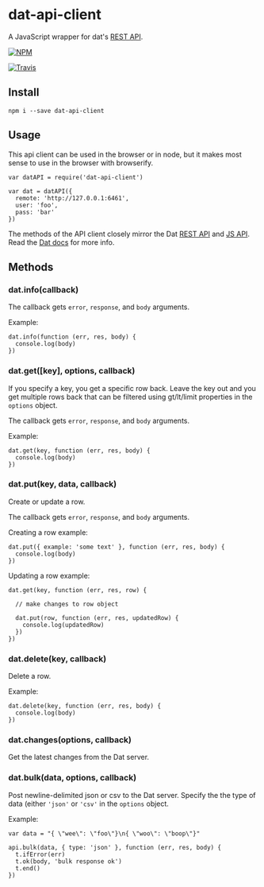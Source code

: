 # dat-api-client

A JavaScript wrapper for dat's [REST API](https://github.com/maxogden/dat/blob/master/docs/rest-api.md).

[![NPM](https://nodei.co/npm/dat-api-client.png?global=true)](https://nodei.co/npm/dat-api-client/)

[![Travis](http://img.shields.io/travis/sethvincent/dat-api-client.svg?style=flat)](https://travis-ci.org/sethvincent/dat-api-client)

## Install

```
npm i --save dat-api-client
```

## Usage

This api client can be used in the browser or in node, but it makes most sense to use in the browser with browserify.

```
var datAPI = require('dat-api-client')

var dat = datAPI({
  remote: 'http://127.0.0.1:6461',
  user: 'foo',
  pass: 'bar'
})
```

The methods of the API client closely mirror the Dat [REST API](https://github.com/maxogden/dat/blob/master/docs/rest-api.md) and [JS API](https://github.com/maxogden/dat/blob/master/docs/js-api.md). Read the [Dat docs](https://github.com/maxogden/dat/tree/master/docs) for more info.

## Methods

### dat.info(callback)

The callback gets `error`, `response`, and `body` arguments.

Example:

```
dat.info(function (err, res, body) {
  console.log(body)
})
```

### dat.get([key], options, callback)

If you specify a key, you get a specific row back. Leave the key out and you get multiple rows back that can be filtered using gt/lt/limit properties in the `options` object.

The callback gets `error`, `response`, and `body` arguments.

Example:

```
dat.get(key, function (err, res, body) {
  console.log(body)
})
```

### dat.put(key, data, callback)

Create or update a row.

The callback gets `error`, `response`, and `body` arguments.

Creating a row example:

```
dat.put({ example: 'some text' }, function (err, res, body) {
  console.log(body)
})
```

Updating a row example:

```
dat.get(key, function (err, res, row) {
  
  // make changes to row object
  
  dat.put(row, function (err, res, updatedRow) {
    console.log(updatedRow)
  })
})
```

### dat.delete(key, callback)

Delete a row.

Example:

```
dat.delete(key, function (err, res, body) {
  console.log(body)
})
```

### dat.changes(options, callback)

Get the latest changes from the Dat server.

### dat.bulk(data, options, callback)

Post newline-delimited json or csv to the Dat server. Specify the the type of data (either `'json'` or `'csv'` in the `options` object.

Example:

```
var data = "{ \"wee\": \"foo\"}\n{ \"woo\": \"boop\"}"

api.bulk(data, { type: 'json' }, function (err, res, body) {
  t.ifError(err)
  t.ok(body, 'bulk response ok')
  t.end()
})
```

